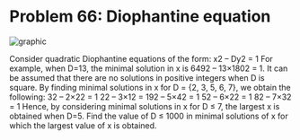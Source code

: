 # Problem 66: Diophantine equation

![graphic](img066.gif)

Consider quadratic Diophantine equations of the form: x2 – Dy2 = 1 For
example, when D=13, the minimal solution in x is 6492 – 13×1802 = 1. It
can be assumed that there are no solutions in positive integers when D
is square. By finding minimal solutions in x for D = {2, 3, 5, 6, 7}, we
obtain the following: 32 – 2×22 = 1 22 – 3×12 = 192 – 5×42 = 1 52 – 6×22
= 1 82 – 7×32 = 1 Hence, by considering minimal solutions in x for D ≤
7, the largest x is obtained when D=5. Find the value of D ≤ 1000 in
minimal solutions of x for which the largest value of x is obtained.